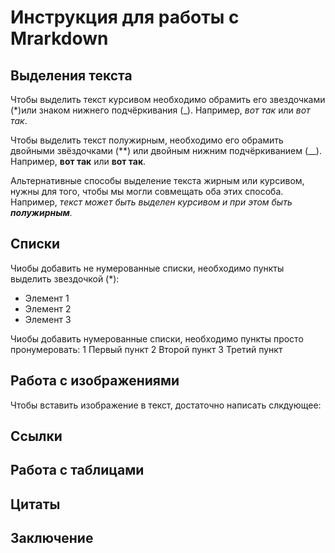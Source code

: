 # Инструкция для работы с Mrarkdown

## Выделения текста 

Чтобы выделить текст курсивом необходимо обрамить его звездочками (*)или знаком
нижнего подчёркивания (_). Например, *вот так* или _вот так_.

Чтобы выделить текст полужирным, необходимо его обрамить двойными звёздочками
(**) или двойным нижним подчёркиванием (__). Например, **вот так** или __вот так__.

Альтернативные способы выделение текста жирным или курсивом, нужны для того,
чтобы мы могли совмещать оба этих способа. Например, _текст может быть выделен
курсивом и при этом быть **полужирным**._

## Списки

Чиобы добавить не нумерованные списки, необходимо пункты выделить звездочкой (*):
* Элемент 1
* Элемент 2
* Элемент 3

Чиобы добавить нумерованные списки, необходимо пункты просто пронумеровать:
1 Первый пункт
2 Второй пункт
3 Третий пункт

## Работа с изображениями

Чтобы вставить изображение в текст, достаточно написать слкдующее:
![]()

## Ссылки

## Работа с таблицами

## Цитаты

## Заключение